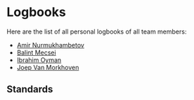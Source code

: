 # Logbooks

Here are the list of all personal logbooks of all team members:

- [Amir Nurmukhambetov](./amir-nurmukhambetov.md)
- [Balint Mecsei](./balint-mecsei.md)
- [Ibrahim Oyman](./ibrahim-oyman.md)
- [Joep Van Morkhoven](./joep-van-morkhoven.md)

## Standards
